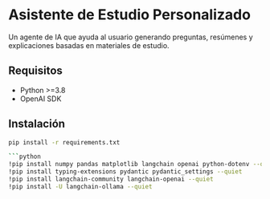 # Asistente de Estudio Personalizado

Un agente de IA que ayuda al usuario generando preguntas, resúmenes y explicaciones basadas en materiales de estudio.

## Requisitos
- Python >=3.8
- OpenAI SDK

## Instalación
```bash
pip install -r requirements.txt

```python
!pip install numpy pandas matplotlib langchain openai python-dotenv --quiet
!pip install typing-extensions pydantic pydantic_settings --quiet
!pip install langchain-community langchain-openai --quiet
!pip install -U langchain-ollama --quiet
